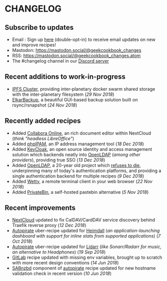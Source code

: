 # CHANGELOG

## Subscribe to updates

* Email : Sign up [here](http://eepurl.com/dfx95n) (double-opt-in) to receive email updates on new and improve recipes!
* Mastodon: https://mastodon.social/@geekcookbook_changes
* RSS: https://mastodon.social/@geekcookbook_changes.atom
* The #changelog channel in our [Discord server](http://chat.funkypenguin.co.nz)

## Recent additions to work-in-progress

* [IPFS Cluster](/recipes/ipfs-cluster/), providing inter-planetary docker swarm shared storage with the inter-planetary filesystem (_29 Nov 2018_)
* [ElkarBackup](/recipes/elkarbackup/), a beautiful GUI-based backup solution built on rsync/rsnapshot (_24 Nov 2018_)


## Recently added recipes

* Added [Collabora Online](/recipes/collabora-online), an rich document editor within NextCloud (_think "headless LibreOffice"_)
* Added [phpIPAM](/recipes/phpipam), an IP address management tool (_18 Dec 2018_)
* Added [KeyCloak](/recipes/keycloak), an open source identity and access management solution which backends neatly into [OpenLDAP](/recipes/openldap/) (_among other providers_), providing true SSO (_13 Dec 2018_)
* Added [OpenLDAP](/recipes/openldap/), a 20-year old project which [refuses to die](https://www.youtube.com/watch?v=cnQEo4bazIo), underpinning many of today's authentication platforms, and providing a single authentication backend for multiple recipes (_9 Dec 2018_)
* Added [Wetty](/recipes/wetty/), a remote terminal client in your web browser (_22 Nov 2018_)
* Added [PrivateBin](/recipes/privatebin/), a self-hosted pastebin alternative (_5 Nov 2018_)


## Recent improvements

* [NextCloud](/recipes/nextcloud/) updated to fix CalDAV/CardDAV service discovery behind Traefik reverse proxy (_12 Dec 2018_)
* [Autopirate](/recipes/autopirate/start/) uber-recipe updated for [Heimdall](/recipes/autopirate/heimdall/) (_an application-launching dashboard with support for inline stats from supported applications_) (_7 Oct 2018_)
* [Autopirate](/recipes/autopirate/start/) uber-recipe updated for [Lidarr](/recipes/autopirate/lidarr/) (_like Sonarr/Radarr for music, an alternative to Headphones_) (_19 Sep 2018_)
* [GitLab](/recipes/gitlab/) recipe updated with missing env variables, brought up to scratch with more recent design conventions (_14 Jun 2018_)
* [SABnzbd](/recipes/autopirate/sabnzbd/) component of [autopirate](/recipes/autopirate/start/) recipe updated for new hostname validation check in recent version (_10 Jun 2018_)
